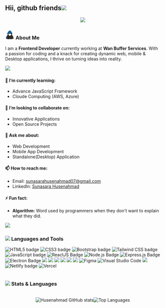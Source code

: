 <h2><b>Hii, github friends</b><img src="https://media.giphy.com/media/hvRJCLFzcasrR4ia7z/giphy.gif?font=Montserrat&weight=700" width="35"></h2>

 <p align="center">
  <a href="https://github.com/DenverCoder1/readme-typing-svg">
 <img src="https://readme-typing-svg.herokuapp.com?size=30&duration=3000&pause=500&center=true&vCenter=true&width=700&height=70&weight=900&lines=Full-Stack+Developer;Frontend+Developer;Backend+Developer;MERN+Stack+Developer;Open+Source+Contributor;Love+to+learn+new+Stuff...&color=1572B6">
  </a>
</p>

### <picture><img src = "./assets/mdImages/about_me.gif" width = 30px></picture> About Me

I am a **Frontend Developer** currently working at **Wan Buffer Services**. With a passion for coding and a knack for creating dynamic web, mobile & Desktop applications, I thrive on turning ideas into reality.

<img src="https://user-images.githubusercontent.com/73097560/115834477-dbab4500-a447-11eb-908a-139a6edaec5c.gif"><br>

#### 🌱 I’m currently learning:
- Advance JavaScript Framework
- Cloude Computing (AWS, Azure)

#### 👯 I’m looking to collaborate on:
- Innovative Applications
-  Open Source Projects

#### 💬 Ask me about: 
- Web Development
- Mobile App Development
- Standalone(Desktop) Application
  
#### 📫 How to reach me:
- Email: [sunasarahusenahmad07@gmail.com](mailto:sunasarahusenahmad07@gmail.com)
- LinkedIn: [Sunasara Husenahmad](https://www.linkedin.com/in/sunasara-husenahmad-686897250/)

#### ⚡ Fun fact: 
- **Algorithm:** Word used by programmers when they don't want to explain what they did.

<img src="https://user-images.githubusercontent.com/73097560/115834477-dbab4500-a447-11eb-908a-139a6edaec5c.gif"><br>

### <img src="https://media2.giphy.com/media/QssGEmpkyEOhBCb7e1/giphy.gif?cid=ecf05e47a0n3gi1bfqntqmob8g9aid1oyj2wr3ds3mg700bl&rid=giphy.gif" width="20"><b> Languages and Tools</b>

<div>
  <img src="https://img.shields.io/badge/HTML5%20-%23E34F26.svg?style=for-the-badge&logo=html5&logoColor=white" alt="HTML5 badge">
  <img src="https://img.shields.io/badge/CSS3%20-%231572B6.svg?style=for-the-badge&logo=css3&logoColor=white" alt="CSS3 badge">
  <img src="https://img.shields.io/badge/Bootstrap%20-%23563D7C.svg?style=for-the-badge&logo=bootstrap&logoColor=white" alt="Bootstrap badge">
 <img src="https://img.shields.io/badge/Tailwind%20-%2338B2AC.svg?style=for-the-badge&logo=tailwind-css&logoColor=white" alt="Tailwind CSS badge">
  <img src="https://img.shields.io/badge/JavaScript%20-%23F7DF1E.svg?style=for-the-badge&logo=javascript&logoColor=black" alt="JavaScript badge">
<img src="https://img.shields.io/badge/-ReactJS-grey?&style=for-the-badge&logo=react&logoColor=61DAFB" alt="ReactJS Badge"/>
<img src="https://img.shields.io/badge/-Node.js-green?style=for-the-badge&logo=node.js&logoColor=white" alt="Node.js Badge"/>
<img src="https://img.shields.io/badge/-Express.js-e6e5e3?style=for-the-badge&logo=express&logoColor=black" alt="Express.js Badge"/>
<img src="https://img.shields.io/badge/-Electron-blue?style=for-the-badge&logo=electron&logoColor=white" alt="Electron Badge"/>
<img src="https://img.shields.io/badge/-Next.js-000000?&style=for-the-badge&logo=next.js&logoColor=f7f7f7" />
  <img src="https://img.shields.io/badge/-MongoDB-006548?&style=for-the-badge&logo=mongodb&logoColor=white" />
<img src="https://img.shields.io/badge/-MySQL-42759C?&style=for-the-badge&logo=mysql&logoColor=f7f7f7" />
<img src="https://img.shields.io/badge/-Git-F05032?&style=for-the-badge&logo=git&logoColor=white" /> 
<img src="https://img.shields.io/badge/github-%23121011.svg?style=for-the-badge&logo=github&logoColor=white" />
<img src="https://img.shields.io/badge/Canva-%2300C4CC.svg?style=for-the-badge&logo=Canva&logoColor=white" />
      <img src="https://img.shields.io/badge/Figma-F24E1E?style=for-the-badge&logo=figma&logoColor=white" alt="Figma">
    <img src="https://img.shields.io/badge/Visual%20Studio%20Code-0078d7.svg?style=for-the-badge&logo=visual-studio-code&logoColor=white" alt="Visual Studio Code">
<img src="https://img.shields.io/badge/-Postman-F56933?&style=for-the-badge&logo=postman&logoColor=f7f7f7" />
<img src="https://img.shields.io/badge/Netlify-%2300C7B7.svg?style=for-the-badge&logo=netlify&logoColor=white" alt="Netlify badge">
    <img src="https://img.shields.io/badge/Vercel-000000?style=for-the-badge&logo=vercel&logoColor=white" alt="Vercel">
</div>

<br>

### <img src="https://media.giphy.com/media/iY8CRBdQXODJSCERIr/giphy.gif" width="35"><b> Stats & Languages</b>

<br>

<div style="display: flex; justify-content: center; align-items: center;">
    <img src="https://github-readme-stats.vercel.app/api?username=Sunasarahusenahmad&show_icons=true&theme=cobalt" alt="Husenahmad GitHub stats" height="200px">
    <img src="https://github-readme-stats.vercel.app/api/top-langs/?username=Sunasarahusenahmad&layout=compact&theme=cobalt" alt="Top Languages" height="200px">
</div>

<br>

